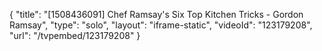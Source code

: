 {
    "title": "[1508436091] Chef Ramsay's Six Top Kitchen Tricks - Gordon Ramsay",
    "type": "solo",
    "layout": "iframe-static",
    "videoId": "123179208",
    "url": "\/tvpembed\/123179208"
}